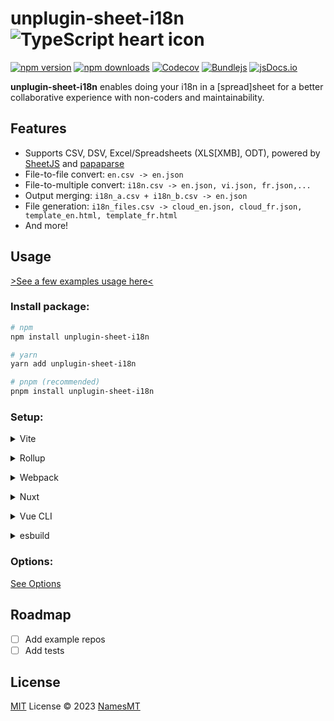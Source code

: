 # unplugin-sheet-i18n ![TypeScript heart icon](https://img.shields.io/badge/♡-%23007ACC.svg?logo=typescript&logoColor=white)

[![npm version][npm-version-src]][npm-version-href]
[![npm downloads][npm-downloads-src]][npm-downloads-href]
[![Codecov][codecov-src]][codecov-href]
[![Bundlejs][bundlejs-src]][bundlejs-href]
[![jsDocs.io][jsDocs-src]][jsDocs-href]

**unplugin-sheet-i18n** enables doing your i18n in a [spread]sheet for a better collaborative experience with non-coders and maintainability.

## Features
- Supports CSV, DSV, Excel/Spreadsheets (XLS[XMB], ODT), powered by [SheetJS](https://sheetjs.com/) and [papaparse](https://www.papaparse.com/)
- File-to-file convert: `en.csv -> en.json`
- File-to-multiple convert: `i18n.csv -> en.json, vi.json, fr.json,...`
- Output merging: `i18n_a.csv + i18n_b.csv -> en.json`
- File generation: `i18n_files.csv -> cloud_en.json, cloud_fr.json, template_en.html, template_fr.html`
- And more!

## Usage
[>See a few examples usage here<](./playground)

### Install package:
```sh
# npm
npm install unplugin-sheet-i18n

# yarn
yarn add unplugin-sheet-i18n

# pnpm (recommended)
pnpm install unplugin-sheet-i18n
```

### Setup:
<details>
<summary>Vite</summary><br>

```ts
// vite.config.ts
import SheetI18n from 'unplugin-sheet-i18n/vite'

export default defineConfig({
  plugins: [
    SheetI18n({ /* options */ }),
  ],
})
```

<br></details>

<details>
<summary>Rollup</summary><br>

```ts
// rollup.config.js
import SheetI18n from 'unplugin-sheet-i18n/rollup'

export default {
  plugins: [
    SheetI18n({ /* options */ }),
  ],
}
```

<br></details>

<details>
<summary>Webpack</summary><br>

```ts
// webpack.config.js
module.exports = {
  /* ... */
  plugins: [
    require('unplugin-sheet-i18n/webpack')({ /* options */ })
  ]
}
```

<br></details>

<details>
<summary>Nuxt</summary><br>

```ts
// nuxt.config.js
export default defineNuxtConfig({
  modules: [
    ['unplugin-sheet-i18n/nuxt', { /* options */ }],
  ],
})
```

> This module works for both Nuxt 2 and [Nuxt Vite](https://github.com/nuxt/vite)

<br></details>

<details>
<summary>Vue CLI</summary><br>

```ts
// vue.config.js
module.exports = {
  configureWebpack: {
    plugins: [
      require('unplugin-sheet-i18n/webpack')({ /* options */ }),
    ],
  },
}
```

<br></details>

<details>
<summary>esbuild</summary><br>

```ts
// esbuild.config.js
import { build } from 'esbuild'
import SheetI18n from 'unplugin-sheet-i18n/esbuild'

build({
  plugins: [SheetI18n()],
})
```

<br></details>

### Options:
[See Options](./src/types.ts)

## Roadmap

- [ ] Add example repos
- [ ] Add tests

## License

[MIT](./LICENSE) License © 2023 [NamesMT](https://github.com/NamesMT)

[npm-version-src]: https://img.shields.io/npm/v/unplugin-sheet-i18n?labelColor=18181B&color=F0DB4F
[npm-version-href]: https://npmjs.com/package/unplugin-sheet-i18n
[npm-downloads-src]: https://img.shields.io/npm/dm/unplugin-sheet-i18n?labelColor=18181B&color=F0DB4F
[npm-downloads-href]: https://npmjs.com/package/unplugin-sheet-i18n
[codecov-src]: https://img.shields.io/codecov/c/gh/namesmt/unplugin-sheet-i18n/main?labelColor=18181B&color=F0DB4F
[codecov-href]: https://codecov.io/gh/namesmt/unplugin-sheet-i18n
[license-src]: https://img.shields.io/github/license/namesmt/unplugin-sheet-i18n.svg?labelColor=18181B&color=F0DB4F
[license-href]: https://github.com/namesmt/unplugin-sheet-i18n/blob/main/LICENSE
[bundlejs-src]: https://img.shields.io/bundlejs/size/unplugin-sheet-i18n?labelColor=18181B&color=F0DB4F
[bundlejs-href]: https://bundlejs.com/?q=unplugin-sheet-i18n
[jsDocs-src]: https://img.shields.io/badge/Check_out-jsDocs.io---?labelColor=18181B&color=F0DB4F
[jsDocs-href]: https://www.jsdocs.io/package/unplugin-sheet-i18n
